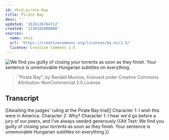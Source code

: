 ```yaml
---
id: xkcd.pirate-bay
title: Pirate Bay
desc: ''
updated: '1616126764712'
created: '1236582000000'
sources:
  name: xkcd
  url: 'https://creativecommons.org/licenses/by-nc/2.5/'
  license: Creative Commons 2.5
---
```

![We find you guilty of closing your torrents as soon as they finish.  Your sentence is unremovable Hungarian subtitles on everything.](https://imgs.xkcd.com/comics/pirate_bay.png)
> "Pirate Bay", by Randall Munroe, licensed under Creative Commons Attribution-NonCommercial 2.5 License

## Transcript
[[Awaiting the judges' ruling at the Pirate Bay trial]]
Character 1: I wish this were in America.
Character 2: Why?
Character 1: I hear we'd go before a jury of our peers, and I've always seeded generously
{{Alt Text: We find you guilty of closing your torrents as soon as they finish.  Your sentence is unremovable Hungarian subtitles on everything.}}
